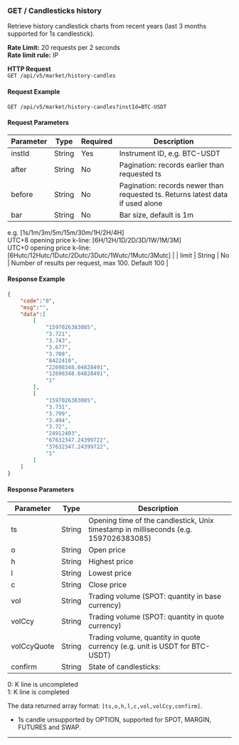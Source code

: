 ### GET / Candlesticks history

Retrieve history candlestick charts from recent years (last 3 months supported for 1s candlestick).

**Rate Limit:** 20 requests per 2 seconds  
**Rate limit rule:** IP

**HTTP Request**  
`GET /api/v5/market/history-candles`

#### Request Example

```
GET /api/v5/market/history-candles?instId=BTC-USDT
```

#### Request Parameters

| Parameter | Type   | Required | Description                                                                                      |
| --------- | ------ | -------- | ------------------------------------------------------------------------------------------------ |
| instId    | String | Yes      | Instrument ID, e.g. BTC-USDT                                                                      |
| after     | String | No       | Pagination: records earlier than requested ts                                                    |
| before    | String | No       | Pagination: records newer than requested ts. Returns latest data if used alone                   |
| bar       | String | No       | Bar size, default is 1m  
e.g. [1s/1m/3m/5m/15m/30m/1H/2H/4H]  
UTC+8 opening price k-line: [6H/12H/1D/2D/3D/1W/1M/3M]  
UTC+0 opening price k-line: [6Hutc/12Hutc/1Dutc/2Dutc/3Dutc/1Wutc/1Mutc/3Mutc]           |
| limit     | String | No       | Number of results per request, max 100. Default 100                                             |

#### Response Example

```json
{
    "code":"0",
    "msg":"",
    "data":[
        [
            "1597026383085",
            "3.721",
            "3.743",
            "3.677",
            "3.708",
            "8422410",
            "22698348.04828491",
            "12698348.04828491",
            "1"
        ],
        [
            "1597026383085",
            "3.731",
            "3.799",
            "3.494",
            "3.72",
            "24912403",
            "67632347.24399722",
            "37632347.24399722",
            "1"
        ]
    ]
}
```

#### Response Parameters

| Parameter    | Type   | Description                                                                                      |
|--------------|--------|------------------------------------------------------------------------------------------------|
| ts           | String | Opening time of the candlestick, Unix timestamp in milliseconds (e.g. 1597026383085)            |
| o            | String | Open price                                                                                    |
| h            | String | Highest price                                                                                 |
| l            | String | Lowest price                                                                                  |
| c            | String | Close price                                                                                   |
| vol          | String | Trading volume (SPOT: quantity in base currency)                                             |
| volCcy       | String | Trading volume (SPOT: quantity in quote currency)                                            |
| volCcyQuote  | String | Trading volume, quantity in quote currency (e.g. unit is USDT for BTC-USDT)                   |
| confirm      | String | State of candlesticks:  
0: K line is uncompleted  
1: K line is completed  

The data returned array format: `[ts,o,h,l,c,vol,volCcy,confirm]`.

- 1s candle unsupported by OPTION, supported for SPOT, MARGIN, FUTURES and SWAP.

***
